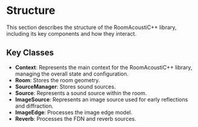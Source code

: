# Structure

This section describes the structure of the RoomAcoustiC++ library, including its key components and how they interact.

## Key Classes

- **Context**: Represents the main context for the RoomAcoustiC++ library, managing the overall state and configuration.
- **Room**: Stores the room geometry.
- **SourceManager**: Stores sound sources.
- **Source**: Represents a sound source within the room.
- **ImageSource**: Represents an image source used for early reflections and diffraction.
- **ImageEdge**: Processes the image edge model.
- **Reverb**: Processes the FDN and reverb sources.